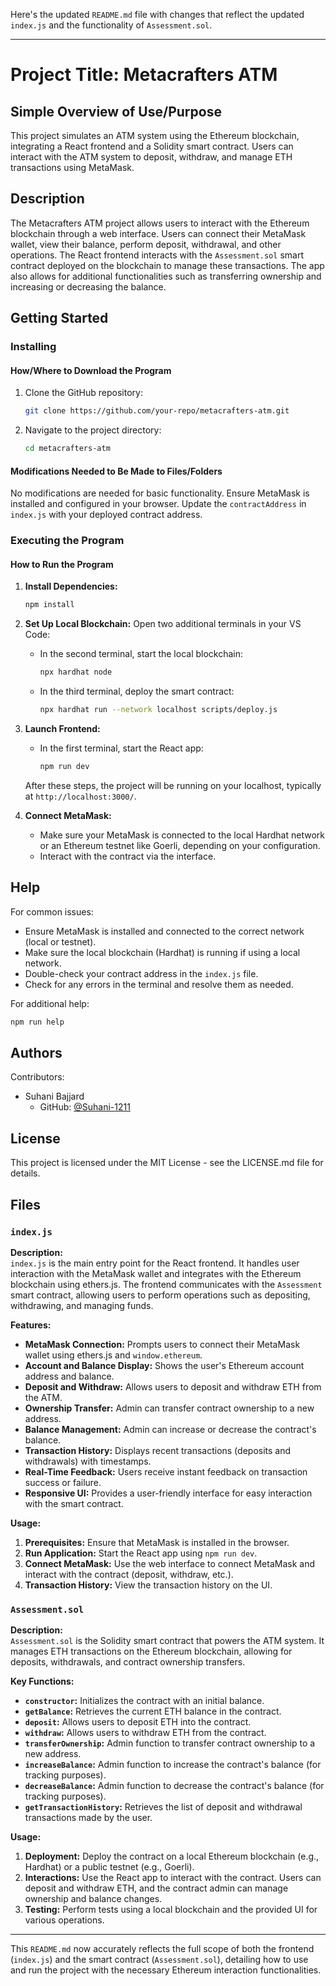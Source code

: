 Here's the updated `README.md` file with changes that reflect the updated `index.js` and the functionality of `Assessment.sol`.

---

# Project Title: Metacrafters ATM

## Simple Overview of Use/Purpose
This project simulates an ATM system using the Ethereum blockchain, integrating a React frontend and a Solidity smart contract. Users can interact with the ATM system to deposit, withdraw, and manage ETH transactions using MetaMask.

## Description
The Metacrafters ATM project allows users to interact with the Ethereum blockchain through a web interface. Users can connect their MetaMask wallet, view their balance, perform deposit, withdrawal, and other operations. The React frontend interacts with the `Assessment.sol` smart contract deployed on the blockchain to manage these transactions. The app also allows for additional functionalities such as transferring ownership and increasing or decreasing the balance.

## Getting Started

### Installing

#### How/Where to Download the Program
1. Clone the GitHub repository:
    ```bash
    git clone https://github.com/your-repo/metacrafters-atm.git
    ```
2. Navigate to the project directory:
    ```bash
    cd metacrafters-atm
    ```

#### Modifications Needed to Be Made to Files/Folders
No modifications are needed for basic functionality. Ensure MetaMask is installed and configured in your browser. Update the `contractAddress` in `index.js` with your deployed contract address.

### Executing the Program

#### How to Run the Program
1. **Install Dependencies:**
    ```bash
    npm install
    ```
2. **Set Up Local Blockchain:**
    Open two additional terminals in your VS Code:
    - In the second terminal, start the local blockchain:
        ```bash
        npx hardhat node
        ```
    - In the third terminal, deploy the smart contract:
        ```bash
        npx hardhat run --network localhost scripts/deploy.js
        ```
3. **Launch Frontend:**
    - In the first terminal, start the React app:
        ```bash
        npm run dev
        ```
    After these steps, the project will be running on your localhost, typically at `http://localhost:3000/`.

4. **Connect MetaMask:**
    - Make sure your MetaMask is connected to the local Hardhat network or an Ethereum testnet like Goerli, depending on your configuration.
    - Interact with the contract via the interface.

## Help
For common issues:
- Ensure MetaMask is installed and connected to the correct network (local or testnet).
- Make sure the local blockchain (Hardhat) is running if using a local network.
- Double-check your contract address in the `index.js` file.
- Check for any errors in the terminal and resolve them as needed.

For additional help:
```bash
npm run help
```

## Authors
Contributors:
- Suhani Bajjard
  - GitHub: [@Suhani-1211](https://github.com/Suhani-1211)

## License
This project is licensed under the MIT License - see the LICENSE.md file for details.

## Files

### `index.js`
**Description:**  
`index.js` is the main entry point for the React frontend. It handles user interaction with the MetaMask wallet and integrates with the Ethereum blockchain using ethers.js. The frontend communicates with the `Assessment` smart contract, allowing users to perform operations such as depositing, withdrawing, and managing funds.

**Features:**
- **MetaMask Connection:** Prompts users to connect their MetaMask wallet using ethers.js and `window.ethereum`.
- **Account and Balance Display:** Shows the user's Ethereum account address and balance.
- **Deposit and Withdraw:** Allows users to deposit and withdraw ETH from the ATM.
- **Ownership Transfer:** Admin can transfer contract ownership to a new address.
- **Balance Management:** Admin can increase or decrease the contract's balance.
- **Transaction History:** Displays recent transactions (deposits and withdrawals) with timestamps.
- **Real-Time Feedback:** Users receive instant feedback on transaction success or failure.
- **Responsive UI:** Provides a user-friendly interface for easy interaction with the smart contract.

**Usage:**
1. **Prerequisites:** Ensure that MetaMask is installed in the browser.
2. **Run Application:** Start the React app using `npm run dev`.
3. **Connect MetaMask:** Use the web interface to connect MetaMask and interact with the contract (deposit, withdraw, etc.).
4. **Transaction History:** View the transaction history on the UI.

### `Assessment.sol`
**Description:**  
`Assessment.sol` is the Solidity smart contract that powers the ATM system. It manages ETH transactions on the Ethereum blockchain, allowing for deposits, withdrawals, and contract ownership transfers.

**Key Functions:**
- **`constructor`:** Initializes the contract with an initial balance.
- **`getBalance`:** Retrieves the current ETH balance in the contract.
- **`deposit`:** Allows users to deposit ETH into the contract.
- **`withdraw`:** Allows users to withdraw ETH from the contract.
- **`transferOwnership`:** Admin function to transfer contract ownership to a new address.
- **`increaseBalance`:** Admin function to increase the contract's balance (for tracking purposes).
- **`decreaseBalance`:** Admin function to decrease the contract's balance (for tracking purposes).
- **`getTransactionHistory`:** Retrieves the list of deposit and withdrawal transactions made by the user.

**Usage:**
1. **Deployment:** Deploy the contract on a local Ethereum blockchain (e.g., Hardhat) or a public testnet (e.g., Goerli).
2. **Interactions:** Use the React app to interact with the contract. Users can deposit and withdraw ETH, and the contract admin can manage ownership and balance changes.
3. **Testing:** Perform tests using a local blockchain and the provided UI for various operations.

---

This `README.md` now accurately reflects the full scope of both the frontend (`index.js`) and the smart contract (`Assessment.sol`), detailing how to use and run the project with the necessary Ethereum interaction functionalities.
